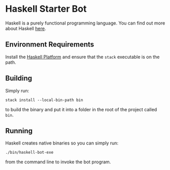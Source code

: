 # Haskell Starter Bot
Haskell is a purely functional programming language.  You can find out
more about Haskell [here](https://www.haskell.org/).

## Environment Requirements
Install the [Haskell Platform](https://www.haskell.org/platform/) and
ensure that the `stack` executable is on the path.

## Building
Simply run:

```
stack install --local-bin-path bin
```

to build the binary and put it into a folder in the root of the
project called `bin`.

## Running
Haskell creates native binaries so you can simply run:

```
./bin/haskell-bot-exe
```

from the command line to invoke the bot program.

